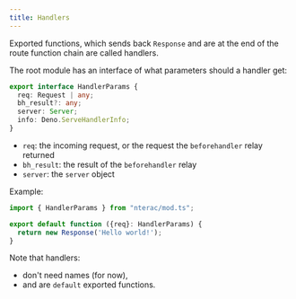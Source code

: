 ```yaml
---
title: Handlers
---
```


Exported functions, which sends back `Response` and are at the end of the route function chain are called handlers.

The root module has an interface of what parameters should a handler get:
```ts
export interface HandlerParams {
  req: Request | any;
  bh_result?: any;
  server: Server;
  info: Deno.ServeHandlerInfo;
}
```
 - `req`: the incoming request, or the request the `beforehandler` relay returned
 - `bh_result`: the result of the `beforehandler` relay
 - `server`: the `server` object

Example: 
```ts
import { HandlerParams } from "nterac/mod.ts";

export default function ({req}: HandlerParams) {
  return new Response('Hello world!');
}
```

Note that handlers: 
 - don't need names (for now),
 - and are `default` exported functions.